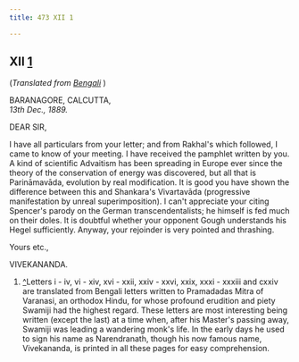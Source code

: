 ```yaml
---
title: 473 XII 1

---
```

  

  


## XII [1](#fn1)

(*Translated from [Bengali](b6016e6012.pdf)* )

BARANAGORE, CALCUTTA,  
*13th Dec., 1889.*

DEAR SIR,

I have all particulars from your letter; and from Rakhal's which
followed, I came to know of your meeting. I have received the pamphlet
written by you. A kind of scientific Advaitism has been spreading in
Europe ever since the theory of the conservation of energy was
discovered, but all that is Parināmavāda, evolution by real
modification. It is good you have shown the difference between this and
Shankara's Vivartavāda (progressive manifestation by unreal
superimposition). I can't appreciate your citing Spencer's parody on the
German transcendentalists; he himself is fed much on their doles. It is
doubtful whether your opponent Gough understands his Hegel sufficiently.
Anyway, your rejoinder is very pointed and thrashing. 

Yours etc.,

VIVEKANANDA.

1.  [^](#txt1)Letters i - iv, vi - xiv, xvi - xxii, xxiv - xxvi, xxix,
    xxxi - xxxiii and cxxiv are translated from Bengali letters written
    to Pramadadas Mitra of Varanasi, an orthodox Hindu, for whose
    profound erudition and piety Swamiji had the highest regard. These
    letters are most interesting being written (except the last) at a
    time when, after his Master's passing away, Swamiji was leading a
    wandering monk's life. In the early days he used to sign his name as
    Narendranath, though his now famous name, Vivekananda, is printed in
    all these pages for easy comprehension.